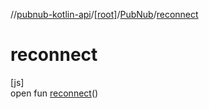 //[pubnub-kotlin-api](../../../index.md)/[[root]](../index.md)/[PubNub](index.md)/[reconnect](reconnect.md)

# reconnect

[js]\
open fun [reconnect](reconnect.md)()
